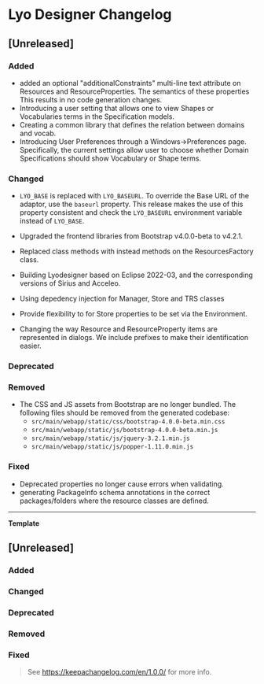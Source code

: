 # Lyo Designer Changelog

## [Unreleased]

### Added
- added an optional "additionalConstraints" multi-line text attribute on Resources and ResourceProperties. The semantics of these properties This results in no code generation changes.
- Introducing a user setting that allows one to view Shapes or Vocabularies terms in the Specification models.
- Creating a common library that defines the relation between domains and vocab.
- Introducing User Preferences through a Windows->Preferences page. Specifically, the current settings allow user to choose whether Domain Specifications should show Vocabulary or Shape terms.


### Changed

- `LYO_BASE` is replaced with `LYO_BASEURL`. To override the Base URL of the adaptor, use the `baseurl` property. This release makes the use of this property consistent and check the `LYO_BASEURL` environment variable instead of `LYO_BASE`.
- Upgraded the frontend libraries from Bootstrap v4.0.0-beta to v4.2.1.

- Replaced class methods with instead methods on the ResourcesFactory class.
- Building Lyodesigner based on Eclipse 2022-03, and the corresponding versions of Sirius and Acceleo.
- Using depedency injection for Manager, Store and TRS classes
- Provide flexibility to for Store properties to be set via the Environment.
- Changing the way Resource and ResourceProperty items are represented in dialogs. We include prefixes to make their identification easier.

### Deprecated

### Removed

- The CSS and JS assets from Bootstrap are no longer bundled. The following files should be removed from the generated codebase:
  - `src/main/webapp/static/css/bootstrap-4.0.0-beta.min.css`
  - `src/main/webapp/static/js/bootstrap-4.0.0-beta.min.js`
  - `src/main/webapp/static/js/jquery-3.2.1.min.js`
  - `src/main/webapp/static/js/popper-1.11.0.min.js`

### Fixed
- Deprecated properties no longer cause errors when validating.
- generating PackageInfo schema annotations in the correct packages/folders where the resource classes are defined.

---

**Template**

## [Unreleased]

### Added

### Changed

### Deprecated

### Removed

### Fixed


> See https://keepachangelog.com/en/1.0.0/ for more info.
